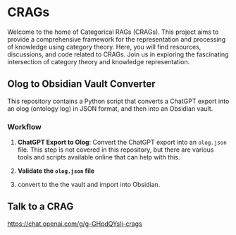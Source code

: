# CRAGs

Welcome to the home of Categorical RAGs (CRAGs). This project aims to provide a comprehensive framework for the representation and processing of knowledge using category theory. Here, you will find resources, discussions, and code related to CRAGs. Join us in exploring the fascinating intersection of category theory and knowledge representation.

## Olog to Obsidian Vault Converter

This repository contains a Python script that converts a ChatGPT export into an olog (ontology log) in JSON format, and then into an Obsidian vault.

### Workflow

1. **ChatGPT Export to Olog**: Convert the ChatGPT export into an `olog.json` file. This step is not covered in this repository, but there are various tools and scripts available online that can help with this.

2. **Validate the `olog.json` file**

3. convert to the the vault and import into Obsidian.


## Talk to a CRAG
https://chat.openai.com/g/g-GHpdQYsli-crags

